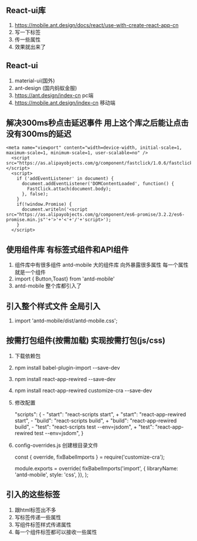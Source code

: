 
## React-ui库

1. https://mobile.ant.design/docs/react/use-with-create-react-app-cn
2. 写一下标签
3. 传一些属性
4. 效果就出来了

## React-ui

1. material-ui(国外)
2. ant-design (国内蚂蚁金服)
3. https://ant.design/index-cn pc端
4. https://mobile.ant.design/index-cn 移动端


## 解决300ms秒点击延迟事件 用上这个库之后能让点击没有300ms的延迟

	<meta name="viewport" content="width=device-width, initial-scale=1, maximum-scale=1, minimum-scale=1, user-scalable=no" />
	  <script src="https://as.alipayobjects.com/g/component/fastclick/1.0.6/fastclick.js"></script>
	  <script>
	    if ('addEventListener' in document) {
	      document.addEventListener('DOMContentLoaded', function() {
	        FastClick.attach(document.body);
	      }, false);
	    }
	    if(!window.Promise) {
	      document.writeln('<script src="https://as.alipayobjects.com/g/component/es6-promise/3.2.2/es6-promise.min.js"'+'>'+'<'+'/'+'script>');
	    }
	  </script>

## 使用组件库 有标签式组件和API组件

1. 组件库中有很多组件 antd-mobile 大的组件库 向外暴露很多属性 每一个属性就是一个组件
2. import { Button,Toast} from 'antd-mobile' 
3. antd-mobile 整个库都引入了

## 引入整个样式文件 全局引入

1. import 'antd-mobile/dist/antd-mobile.css';


## 按需打包组件(按需加载) 实现按需打包(js/css)

1.  下载依赖包
2.  npm install babel-plugin-import --save-dev
3.  npm install react-app-rewired  --save-dev
4.  npm install react-app-rewired customize-cra --save-dev
4.  修改配置

	"scripts": {
		-   "start": "react-scripts start",
		+   "start": "react-app-rewired start",
		-   "build": "react-scripts build",
		+   "build": "react-app-rewired build",
		-   "test": "react-scripts test --env=jsdom",
		+   "test": "react-app-rewired test --env=jsdom",
		}



5. config-overrides.js 创建根目录文件

	const { override, fixBabelImports } = require('customize-cra');
	
	module.exports = override(
	  fixBabelImports('import', {
	    libraryName: 'antd-mobile',
	    style: 'css',
	  }),
	);

## 引入的这些标签

1. 跟html标签出不多
2. 写标签传递一些属性
3. 写组件标签样式传递属性
4. 每一个组件标签都可以接收一些属性